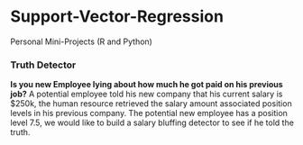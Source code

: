# Support-Vector-Regression
Personal Mini-Projects (R and Python)

### Truth Detector
**Is you new Employee lying about how much he got paid on his previous job?**
A potential employee told his new company that his current salary is $250k, the human resource retrieved the salary amount 
associated position levels in his previous company. The potential new employee has a position level 7.5, we would like to
build a salary bluffing detector to see if he told the truth.
